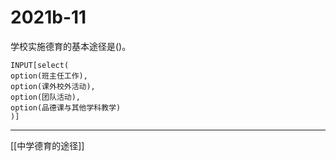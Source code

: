 # 2021b-11
学校实施德育的基本途径是()。
```meta-bind
INPUT[select(
option(班主任工作),
option(课外校外活动),
option(团队活动),
option(品德课与其他学科教学)
)]
```

---

[[中学德育的途径]]
